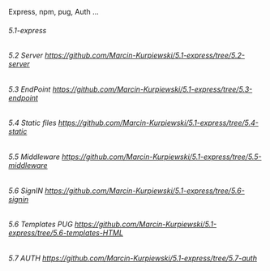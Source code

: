 Express, npm, pug, Auth ...

 ######  5.1-express 
 ######  5.2 Server https://github.com/Marcin-Kurpiewski/5.1-express/tree/5.2-server
 ######  5.3 EndPoint https://github.com/Marcin-Kurpiewski/5.1-express/tree/5.3-endpoint
 ######  5.4 Static files https://github.com/Marcin-Kurpiewski/5.1-express/tree/5.4-static
 ######  5.5 Middleware https://github.com/Marcin-Kurpiewski/5.1-express/tree/5.5-middleware
 ######  5.6 SignIN https://github.com/Marcin-Kurpiewski/5.1-express/tree/5.6-signin
 ######  5.6 Templates PUG https://github.com/Marcin-Kurpiewski/5.1-express/tree/5.6-templates-HTML
 ######  5.7 AUTH https://github.com/Marcin-Kurpiewski/5.1-express/tree/5.7-auth
